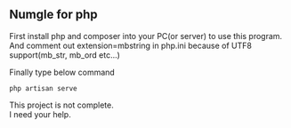 ## Numgle for php

First install php and composer into your PC(or server)  to use this program.  
And comment out extension=mbstring in php.ini because of UTF8 support(mb_str, mb_ord etc...)  

Finally type below command
````
php artisan serve
````



This project is not complete.  
I need your help.